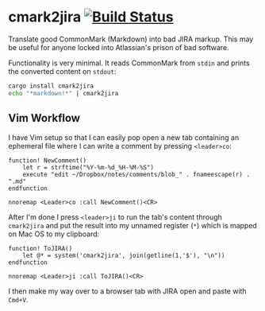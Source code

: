 # cmark2jira [![Build Status](https://travis-ci.org/brandur/cmark2jira.svg?branch=master)](https://travis-ci.org/brandur/cmark2jira)

Translate good CommonMark (Markdown) into bad JIRA markup.
This may be useful for anyone locked into Atlassian's
prison of bad software.

Functionality is very minimal. It reads CommonMark from
`stdin` and prints the converted content on `stdout`:

``` sh
cargo install cmark2jira
echo "*markdown!*" | cmark2jira
```

## Vim Workflow

I have Vim setup so that I can easily pop open a new tab
containing an ephemeral file where I can write a comment
by pressing `<leader>co`:

``` vim
function! NewComment()
    let r = strftime("%Y-%m-%d_%H-%M-%S")
    execute "edit ~/Dropbox/notes/comments/blob_" . fnameescape(r) .  ".md"
endfunction

nnoremap <Leader>co :call NewComment()<CR>
```

After I'm done I press `<leader>ji` to run the tab's
content through `cmark2jira` and put the result into my
unnamed register (`*`) which is mapped on Mac OS to my
clipboard:

``` vim
function! ToJIRA()
    let @* = system('cmark2jira', join(getline(1,'$'), "\n"))
endfunction

nnoremap <Leader>ji :call ToJIRA()<CR>
```

I then make my way over to a browser tab with JIRA open and
paste with `Cmd+V`.
